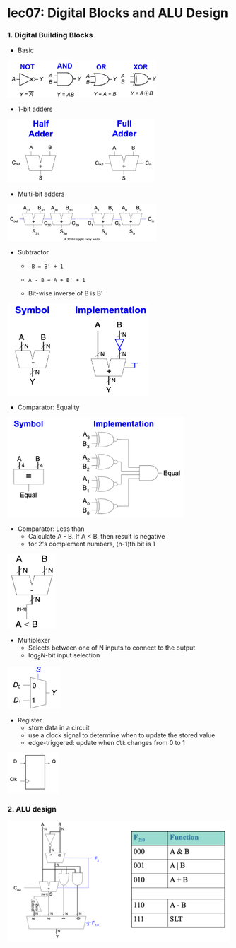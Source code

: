 # lec07: Digital Blocks and ALU Design

### 1. Digital Building Blocks

-   Basic 

<img src="assets/Screenshot 2023-03-27 at 23.44.18.png" alt="Screenshot 2023-03-27 at 23.44.18" style="zoom:33%;" />

-   1-bit adders

<img src="assets/Screenshot 2023-03-27 at 23.47.48.png" alt="Screenshot 2023-03-27 at 23.47.48" style="zoom:33%;" />

-   Multi-bit adders

<img src="assets/Screenshot 2023-03-27 at 23.48.16.png" alt="Screenshot 2023-03-27 at 23.48.16" style="zoom:33%;" />

-   Subtractor

    -   `-B = B' + 1`

    -   `A - B = A + B' + 1 `

    -   Bit-wise inverse of B is B'

<img src="assets/Screenshot 2023-03-27 at 23.48.47.png" alt="Screenshot 2023-03-27 at 23.48.47" style="zoom:33%;" />

-   Comparator: Equality

<img src="assets/Screenshot 2023-03-27 at 23.50.37.png" alt="Screenshot 2023-03-27 at 23.50.37" style="zoom:40%;" />

-   Comparator: Less than
    -   Calculate A - B. If A < B, then result is negative
    -   for 2's complement numbers, (n-1)th bit is 1

<img src="assets/Screenshot 2023-03-27 at 23.52.04.png" alt="Screenshot 2023-03-27 at 23.52.04" style="zoom:25%;" />

-   Multiplexer
    -   Selects between one of N inputs to connect to the output
    -   $\log_{2}{N}$-bit input selection

<img src="assets/Screenshot 2023-03-28 at 00.02.48.png" alt="Screenshot 2023-03-28 at 00.02.48" style="zoom:25%;" />

-   Register
    -   store data in a circuit
    -   use a clock signal to determine when to update the stored value
    -   edge-triggered: update when `Clk` changes from 0 to 1

<img src="assets/Screenshot 2023-04-22 at 22.03.26.png" alt="Screenshot 2023-04-22 at 22.03.26" style="zoom:40%;" />

### 2. ALU design

<img src="assets/Screenshot 2023-04-22 at 22.04.32.png" alt="Screenshot 2023-04-22 at 22.04.32" style="zoom:50%;" />


